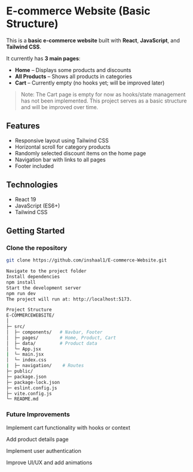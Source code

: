 # E-commerce Website (Basic Structure)

This is a **basic e-commerce website** built with **React**, **JavaScript**, and **Tailwind CSS**.  

It currently has **3 main pages**:  
- **Home** – Displays some products and discounts  
- **All Products** – Shows all products in categories  
- **Cart** – Currently empty (no hooks yet; will be improved later)

> Note: The Cart page is empty for now as hooks/state management has not been implemented. This project serves as a basic structure and will be improved over time.

## Features
- Responsive layout using Tailwind CSS
- Horizontal scroll for category products
- Randomly selected discount items on the home page
- Navigation bar with links to all pages
- Footer included

## Technologies
- React 19
- JavaScript (ES6+)
- Tailwind CSS

## Getting Started

### Clone the repository
```bash
git clone https://github.com/inshaal1/E-commerce-Website.git

Navigate to the project folder
Install dependencies
npm install
Start the development server
npm run dev
The project will run at: http://localhost:5173.

Project Structure
E-COMMERCEWEBSITE/
│
├─ src/
│  ├─ components/   # Navbar, Footer
│  ├─ pages/        # Home, Product, Cart
│  ├─ data/         # Product data
│  └─ App.jsx
|  └─ main.jsx
│  └─ index.css
|  ├─ navigation/    # Routes
├─ public/
├─ package.json
├─ package-lock.json
├─ eslint.config.js
├─ vite.config.js
└─ README.md
```
### Future Improvements
Implement cart functionality with hooks or context

Add product details page

Implement user authentication

Improve UI/UX and add animations
